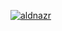[![aldnazr](https://circleci.com/gh/aldnazr/android-expert.svg?style=svg)](https://circleci.com/gh/aldnazr/android-expert)
